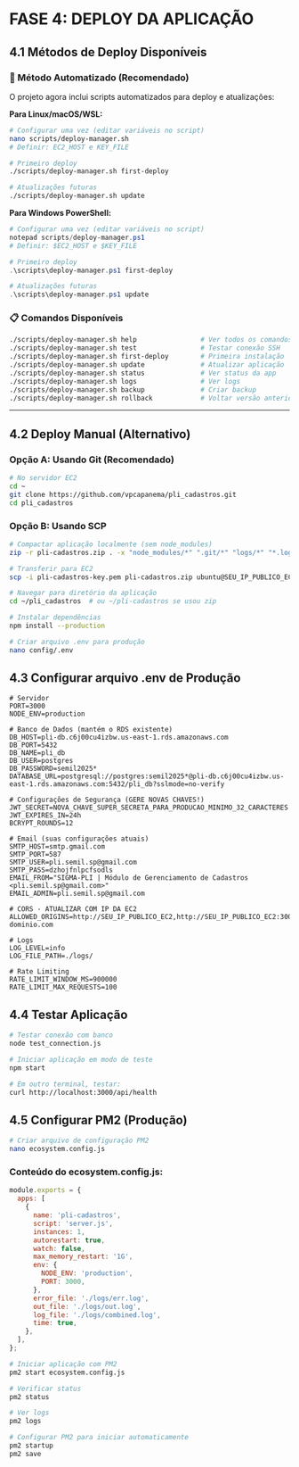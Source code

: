 # FASE 4: DEPLOY DA APLICAÇÃO

## 4.1 Métodos de Deploy Disponíveis

### 🚀 Método Automatizado (Recomendado)

O projeto agora inclui scripts automatizados para deploy e atualizações:

**Para Linux/macOS/WSL:**

```bash
# Configurar uma vez (editar variáveis no script)
nano scripts/deploy-manager.sh
# Definir: EC2_HOST e KEY_FILE

# Primeiro deploy
./scripts/deploy-manager.sh first-deploy

# Atualizações futuras
./scripts/deploy-manager.sh update
```

**Para Windows PowerShell:**

```powershell
# Configurar uma vez (editar variáveis no script)
notepad scripts/deploy-manager.ps1
# Definir: $EC2_HOST e $KEY_FILE

# Primeiro deploy
.\scripts\deploy-manager.ps1 first-deploy

# Atualizações futuras
.\scripts\deploy-manager.ps1 update
```

### 📋 Comandos Disponíveis

```bash
./scripts/deploy-manager.sh help                # Ver todos os comandos
./scripts/deploy-manager.sh test                # Testar conexão SSH
./scripts/deploy-manager.sh first-deploy        # Primeira instalação
./scripts/deploy-manager.sh update              # Atualizar aplicação
./scripts/deploy-manager.sh status              # Ver status da app
./scripts/deploy-manager.sh logs                # Ver logs
./scripts/deploy-manager.sh backup              # Criar backup
./scripts/deploy-manager.sh rollback            # Voltar versão anterior
```

---

## 4.2 Deploy Manual (Alternativo)

### Opção A: Usando Git (Recomendado)

```bash
# No servidor EC2
cd ~
git clone https://github.com/vpcapanema/pli_cadastros.git
cd pli_cadastros
```

### Opção B: Usando SCP

```bash
# Compactar aplicação localmente (sem node_modules)
zip -r pli-cadastros.zip . -x "node_modules/*" ".git/*" "logs/*" "*.log" "__pycache__/*"

# Transferir para EC2
scp -i pli-cadastros-key.pem pli-cadastros.zip ubuntu@SEU_IP_PUBLICO_EC2:~/
```

```bash
# Navegar para diretório da aplicação
cd ~/pli_cadastros  # ou ~/pli-cadastros se usou zip

# Instalar dependências
npm install --production

# Criar arquivo .env para produção
nano config/.env
```

## 4.3 Configurar arquivo .env de Produção

```env
# Servidor
PORT=3000
NODE_ENV=production

# Banco de Dados (mantém o RDS existente)
DB_HOST=pli-db.c6j00cu4izbw.us-east-1.rds.amazonaws.com
DB_PORT=5432
DB_NAME=pli_db
DB_USER=postgres
DB_PASSWORD=semil2025*
DATABASE_URL=postgresql://postgres:semil2025*@pli-db.c6j00cu4izbw.us-east-1.rds.amazonaws.com:5432/pli_db?sslmode=no-verify

# Configurações de Segurança (GERE NOVAS CHAVES!)
JWT_SECRET=NOVA_CHAVE_SUPER_SECRETA_PARA_PRODUCAO_MINIMO_32_CARACTERES
JWT_EXPIRES_IN=24h
BCRYPT_ROUNDS=12

# Email (suas configurações atuais)
SMTP_HOST=smtp.gmail.com
SMTP_PORT=587
SMTP_USER=pli.semil.sp@gmail.com
SMTP_PASS=dzhojfnlpcfsodls
EMAIL_FROM="SIGMA-PLI | Módulo de Gerenciamento de Cadastros <pli.semil.sp@gmail.com>"
EMAIL_ADMIN=pli.semil.sp@gmail.com

# CORS - ATUALIZAR COM IP DA EC2
ALLOWED_ORIGINS=http://SEU_IP_PUBLICO_EC2,http://SEU_IP_PUBLICO_EC2:3000,https://seu-dominio.com

# Logs
LOG_LEVEL=info
LOG_FILE_PATH=./logs/

# Rate Limiting
RATE_LIMIT_WINDOW_MS=900000
RATE_LIMIT_MAX_REQUESTS=100
```

## 4.4 Testar Aplicação

```bash
# Testar conexão com banco
node test_connection.js

# Iniciar aplicação em modo de teste
npm start

# Em outro terminal, testar:
curl http://localhost:3000/api/health
```

## 4.5 Configurar PM2 (Produção)

```bash
# Criar arquivo de configuração PM2
nano ecosystem.config.js
```

### Conteúdo do ecosystem.config.js:

```javascript
module.exports = {
  apps: [
    {
      name: 'pli-cadastros',
      script: 'server.js',
      instances: 1,
      autorestart: true,
      watch: false,
      max_memory_restart: '1G',
      env: {
        NODE_ENV: 'production',
        PORT: 3000,
      },
      error_file: './logs/err.log',
      out_file: './logs/out.log',
      log_file: './logs/combined.log',
      time: true,
    },
  ],
};
```

```bash
# Iniciar aplicação com PM2
pm2 start ecosystem.config.js

# Verificar status
pm2 status

# Ver logs
pm2 logs

# Configurar PM2 para iniciar automaticamente
pm2 startup
pm2 save
```

